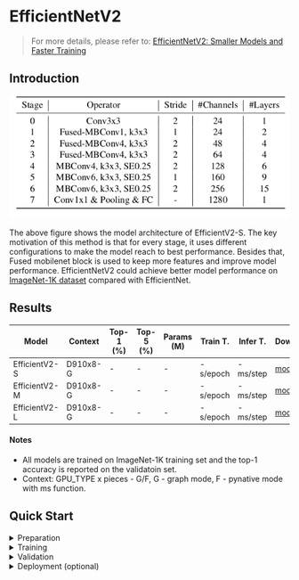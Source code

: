 # EfficientNetV2
> For more details, please refer to: [EfficientNetV2: Smaller Models and Faster Training](https://arxiv.org/abs/2104.00298)

## Introduction

<div align=center>

![](efficientnetv2.png)
</div>

The above figure shows the model architecture of EfficientV2-S. The key motivation of this method is that for every stage, it uses different configurations to make the model reach to best performance. Besides that, Fused mobilenet block is used to keep more features and improve model performance. EfficientNetV2 could achieve better model performance on [ImageNet-1K dataset](https://www.image-net.org/download.php) compared with EfficientNet.

## Results

| Model           | Context   |  Top-1 (%)  | Top-5 (%)  |  Params (M)    | Train T. | Infer T. |  Download | Config | Log |
|-----------------|-----------|-------|-------|------------|-------|--------|---|--------|--------------|
| EfficientV2-S | D910x8-G | -     | -     | -       | -s/epoch | -ms/step | [model]() | [cfg]() | [log]() |
| EfficientV2-M | D910x8-G | -     | -     | -       | -s/epoch | -ms/step | [model]() | [cfg]() | [log]() |
| EfficientV2-L | D910x8-G | -     | -     | -       | -s/epoch | -ms/step | [model]() | [cfg]() | [log]() |

#### Notes

- All models are trained on ImageNet-1K training set and the top-1 accuracy is reported on the validatoin set.
- Context: GPU_TYPE x pieces - G/F, G - graph mode, F - pynative mode with ms function.  

## Quick Start
<details>
<summary>Preparation</summary>

#### Installation
Please refer to the [installation instruction](https://github.com/mindspore-ecosystem/mindcv#installation) in MindCV.

#### Dataset Preparation
Please download the [ImageNet-1K](https://www.image-net.org/download.php) dataset for model training and validation.
</details>

<details>
<summary>Training</summary>

- **Hyper-parameters.** The hyper-parameter configurations for producing the reported results are stored in the yaml files in `mindcv/configs/efficientnetv2` folder. For example, to train with one of these configurations, you can run:

  ```shell
  # train EfficientNetV2-S on 8 GPUs
  mpirun -n 8 python train.py --config path/to/efficientnetv2/yaml/file --data_dir /path/to/imagenet
  ```

  Note that the number of GPUs/Ascends and batch size will influence the training results. To reproduce the training result at most, it is recommended to use the **same number of GPUs/Ascends** with the same batch size.

Detailed adjustable parameters and their default value can be seen in [config.py](../../config.py).
</details>

<details>
<summary>Validation</summary>

- To validate the model, you can use `validate.py`. Here is an example for EfficientNetV2-S to verify the accuracy of your
  training.

  ```shell
  python validate.py --config path/to/efficientnetv2/yaml/file --data_dir /path/to/imagenet --ckpt_path /path/to/efficientnetv2/file.ckpt
  ```
</details>

<details>
<summary>Deployment (optional)</summary>

Please refer to the deployment tutorial in MindCV.
</details>


